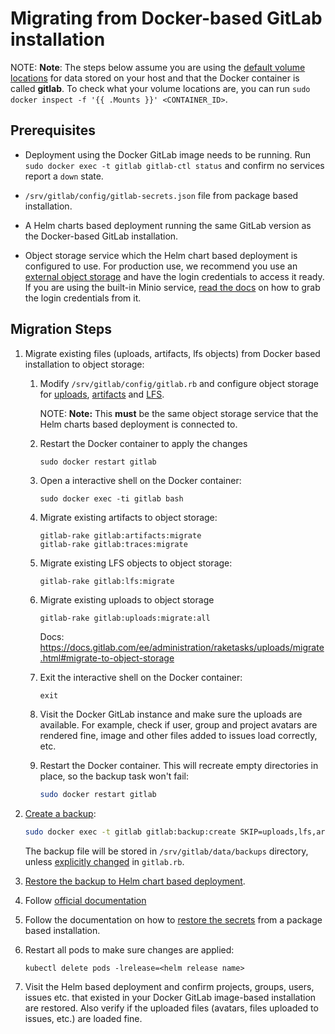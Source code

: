 # Migrating from Docker-based GitLab installation

NOTE: **Note**:
The steps below assume you are using the [default volume locations](https://docs.gitlab.com/omnibus/docker/#where-is-the-data-stored)
for data stored on your host and that the Docker container is called **gitlab**.
To check what your volume locations are, you can run `sudo docker inspect -f '{{ .Mounts }}' <CONTAINER_ID>`.

## Prerequisites

- Deployment using the Docker GitLab image needs to be running. Run
  `sudo docker exec -t gitlab gitlab-ctl status` and confirm no services report
  a `down` state.

- `/srv/gitlab/config/gitlab-secrets.json` file from package based installation.

- A Helm charts based deployment running the same GitLab version as the
  Docker-based GitLab installation.

- Object storage service which the Helm chart based deployment is configured to
  use. For production use, we recommend you use an [external object storage](../../advanced/external-object-storage/index.md)
  and have the login credentials to access it ready. If you are using the built-in
  Minio service, [read the docs](minio.md) on how to grab the login credentials
  from it.

## Migration Steps

1. Migrate existing files (uploads, artifacts, lfs objects) from Docker based
   installation to object storage:

   1. Modify `/srv/gitlab/config/gitlab.rb` and configure object storage for
      [uploads](https://docs.gitlab.com/ee/administration/uploads.html#s3-compatible-connection-settings),
      [artifacts](https://docs.gitlab.com/ee/administration/job_artifacts.html#s3-compatible-connection-settings)
      and [LFS](https://docs.gitlab.com/ee/workflow/lfs/lfs_administration.html#s3-for-omnibus-installations).

      NOTE: **Note:** This **must** be the same object storage service that the
      Helm charts based deployment is connected to.

   1. Restart the Docker container to apply the changes

      ```shell
      sudo docker restart gitlab
      ```

   1. Open a interactive shell on the Docker container:

      ```shell
      sudo docker exec -ti gitlab bash
      ```

   1. Migrate existing artifacts to object storage:

      ```shell
      gitlab-rake gitlab:artifacts:migrate
      gitlab-rake gitlab:traces:migrate
      ```

   1. Migrate existing LFS objects to object storage:

      ```sh
      gitlab-rake gitlab:lfs:migrate
      ```

   1. Migrate existing uploads to object storage

      ```shell
      gitlab-rake gitlab:uploads:migrate:all
      ```

      Docs: <https://docs.gitlab.com/ee/administration/raketasks/uploads/migrate.html#migrate-to-object-storage>

   1. Exit the interactive shell on the Docker container:

      ```shell
      exit
      ```

   1. Visit the Docker GitLab instance and make sure the
      uploads are available. For example, check if user, group and project
      avatars are rendered fine, image and other files added to issues load
      correctly, etc.

   1. Restart the Docker container. This will recreate empty directories in place,
      so the backup task won't fail:

      ```sh
      sudo docker restart gitlab
      ```

1. [Create a backup](https://docs.gitlab.com/ee/raketasks/backup_restore.html#creating-a-backup-of-the-gitlab-system):

   ```sh
   sudo docker exec -t gitlab gitlab:backup:create SKIP=uploads,lfs,artifacts
   ```

   The backup file will be stored in `/srv/gitlab/data/backups` directory, unless
   [explicitly changed](https://docs.gitlab.com/omnibus/settings/backups.html#manually-manage-backup-directory)
   in `gitlab.rb`.

1. [Restore the backup to Helm chart based deployment](../../backup-restore/restore.md).

1. Follow [official documentation](../../backup-restore/restore.md#restoring-the-secrets)
1. Follow the documentation on how to
   [restore the secrets](../../backup-restore/restore.md#restoring-the-secrets) from a package based installation.

1. Restart all pods to make sure changes are applied:

      ```shell
   kubectl delete pods -lrelease=<helm release name>
   ```

1. Visit the Helm based deployment and confirm projects, groups, users, issues
   etc. that existed in your Docker GitLab image-based installation are restored.
   Also verify if the uploaded files (avatars, files uploaded to issues, etc.)
   are loaded fine.
